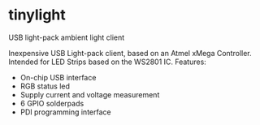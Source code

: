 tinylight
=========

USB light-pack ambient light client

Inexpensive USB Light-pack client, based on an Atmel xMega Controller.
Intended for LED Strips based on the WS2801 IC.
Features:
- On-chip USB interface
- RGB status led
- Supply current and voltage measurement
- 6 GPIO solderpads
- PDI programming interface
